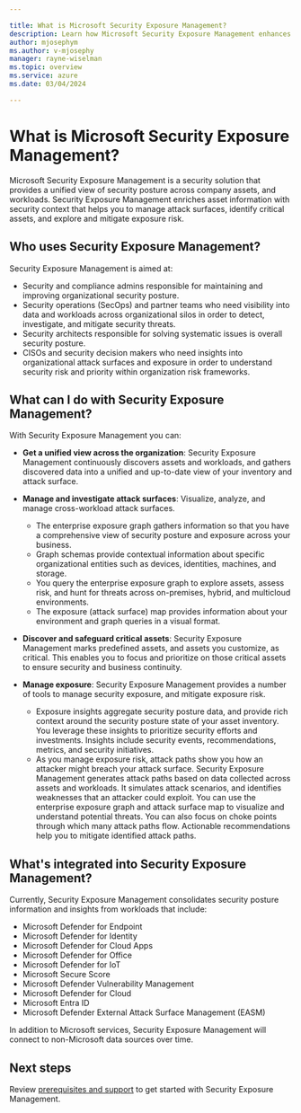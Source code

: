 ```yaml
---

title: What is Microsoft Security Exposure Management?
description: Learn how Microsoft Security Exposure Management enhances and extends security posture management.
author: mjosephym
ms.author: v-mjosephy
manager: rayne-wiselman
ms.topic: overview
ms.service: azure
ms.date: 03/04/2024

---
```


# What is Microsoft Security Exposure Management?

Microsoft Security Exposure Management is a security solution that provides a unified view of security posture across company assets, and workloads. Security Exposure Management enriches asset information with security context that helps you to manage attack surfaces, identify critical assets, and explore and mitigate exposure risk.

## Who uses Security Exposure Management?

Security Exposure Management is aimed at:

- Security and compliance admins responsible for maintaining and improving organizational security posture.
- Security operations (SecOps) and partner teams who need visibility into data and workloads across organizational silos in order to detect, investigate, and mitigate security threats.
- Security architects responsible for solving systematic issues is overall security posture.
- CISOs and security decision makers who need insights into organizational attack surfaces and exposure in order to understand security risk and priority within organization risk frameworks.

## What can I do with Security Exposure Management?

With Security Exposure Management you can:

- **Get a unified view across the organization**: Security Exposure Management continuously discovers assets and workloads, and gathers discovered data into a unified and up-to-date view of your inventory and attack surface.
- **Manage and investigate attack surfaces**: Visualize, analyze, and manage cross-workload attack surfaces.
  - The enterprise exposure graph gathers information so that you have a comprehensive view of security posture and exposure across your business.
  - Graph schemas provide contextual information about specific organizational entities such as devices, identities, machines, and storage.
  - You query the enterprise exposure graph to explore assets, assess risk, and hunt for threats across on-premises, hybrid, and multicloud environments.
  - The exposure (attack surface) map provides information about your environment and graph queries in a visual format.

- **Discover and safeguard critical assets**: Security Exposure Management marks predefined assets, and assets you customize, as critical. This enables you to focus and prioritize on those critical assets to ensure security and business continuity.

- **Manage exposure**: Security Exposure Management provides a number of tools to manage security exposure, and mitigate exposure risk.
  - Exposure insights aggregate security posture data, and provide rich context around the security posture state of your asset inventory. You leverage these insights to prioritize security efforts and investments. Insights include security events, recommendations, metrics, and security initiatives.
  - As you manage exposure risk, attack paths show you how an attacker might breach your attack surface. Security Exposure Management generates attack paths based on data collected across assets and workloads. It simulates attack scenarios, and identifies weaknesses that an attacker could exploit. You can use the enterprise exposure graph and attack surface map to visualize and understand potential threats. You can also focus on choke points through which many attack paths flow. Actionable recommendations help you to mitigate identified attack paths.

## What's integrated into Security Exposure Management?

Currently, Security Exposure Management consolidates security posture information and insights from workloads that include:

- Microsoft Defender for Endpoint
- Microsoft Defender for Identity
- Microsoft Defender for Cloud Apps
- Microsoft Defender for Office
- Microsoft Defender for IoT
- Microsoft Secure Score  
- Microsoft Defender Vulnerability Management  
- Microsoft Defender for Cloud
- Microsoft Entra ID  
- Microsoft Defender External Attack Surface Management (EASM)

In addition to Microsoft services, Security Exposure Management will connect to non-Microsoft data sources over time.

## Next steps

Review [prerequisites and support](prerequisites.md) to get started with Security Exposure Management.